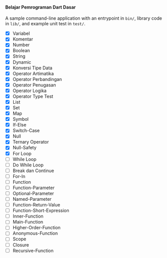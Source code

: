#### Belajar Pemrograman Dart Dasar
A sample command-line application with an entrypoint in `bin/`, library code
in `lib/`, and example unit test in `test/`.

- [X] Variabel
- [X] Komentar
- [X] Number
- [X] Boolean
- [X] String
- [X] Dynamic
- [X] Konversi Tipe Data
- [X] Operator Artimatika
- [X] Operator Perbandingan
- [X] Operator Penugasan
- [X] Operator Logika
- [X] Operator Type Test
- [X] List
- [X] Set
- [X] Map
- [X] Symbol
- [X] If-Else
- [X] Switch-Case
- [X] Null
- [X] Ternary Operator
- [X] Null-Safety
- [X] For Loop
- [ ] While Loop
- [ ] Do While Loop
- [ ] Break dan Continue
- [ ] For-In
- [ ] Function
- [ ] Function-Parameter
- [ ] Optional-Parameter
- [ ] Named-Parameter
- [ ] Function-Return-Value
- [ ] Function-Short-Expression
- [ ] Inner-Function
- [ ] Main-Function
- [ ] Higher-Order-Function
- [ ] Anonymous-Function
- [ ] Scope
- [ ] Closure
- [ ] Recursive-Function